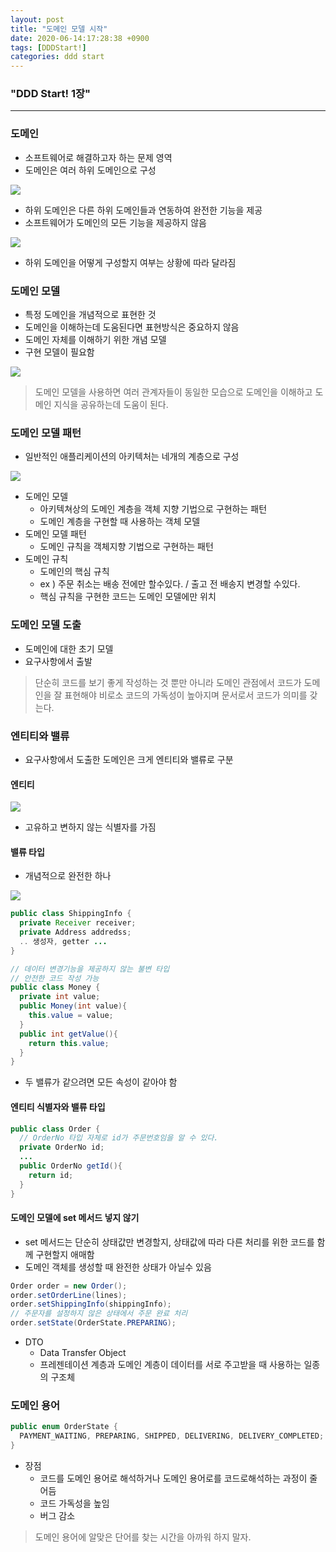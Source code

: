 ```yaml
---
layout: post
title: "도메인 모델 시작"
date: 2020-06-14:17:28:38 +0900
tags: [DDDStart!]
categories: ddd start
---
```


### "DDD Start! 1장"

---

### 도메인

- 소프트웨어로 해결하고자 하는 문제 영역
- 도메인은 여러 하위 도메인으로 구성 

<!-- more -->
![](1.png) 

- 하위 도메인은 다른 하위 도메인들과 연동하여 완전한 기능을 제공 
- 소프트웨어가 도메인의 모든 기능을 제공하지 않음 

![](2.png) 

- 하위 도메인을 어떻게 구성할지 여부는 상황에 따라 달라짐 

### 도메인 모델 

- 특정 도메인을 개념적으로 표현한 것 
- 도메인을 이해하는데 도움된다면 표현방식은 중요하지 않음 
- 도메인 자체를 이해하기 위한 개념 모델 
- 구현 모델이 필요함 

![](3.jpg) 

> 도메인 모델을 사용하면 여러 관계자들이 동일한 모습으로 도메인을 이해하고 도메인 지식을 공유하는데 도움이 된다. 


### 도메인 모델 패턴 

- 일반적인 애플리케이션의 아키텍처는 네개의 계층으로 구성 

![](4.png)

- 도메인 모델 
  - 아키텍쳐상의 도메인 계층을 객체 지향 기법으로 구현하는 패턴 
  - 도메인 계층을 구현할 때 사용하는 객체 모델 
- 도메인 모델 패턴 
  - 도메인 규칙을 객체지향 기법으로 구현하는 패턴 
- 도메인 규칙 
  - 도메인의 핵심 규칙 
  - ex ) 주문 취소는 배송 전에만 할수있다. / 출고 전 배송지 변경할 수있다. 
  - 핵심 규칙을 구현한 코드는 도메인 모델에만 위치

### 도메인 모델 도출 

- 도메인에 대한 초기 모델 
- 요구사항에서 출발 

> 단순히 코드를 보기 좋게 작성하는 것 뿐만 아니라 도메인 관점에서 코드가 도메인을 잘 표현해야 비로소 코드의 가독성이 높아지며 문서로서 코드가 의미를 갖는다. 

### 엔티티와 밸류 

- 요구사항에서 도출한 도메인은 크게 엔티티와 밸류로 구분 

#### 엔티티

![](5.png)

- 고유하고 변하지 않는 식별자를 가짐

#### 밸류 타입 

- 개념적으로 완전한 하나 

![](6.png) 

```java
public class ShippingInfo {
  private Receiver receiver;
  private Address addredss;
  .. 생성자, getter ... 
}
```

```java
// 데이터 변경기능을 제공하지 않는 불변 타입 
// 안전한 코드 작성 가능 
public class Money {
  private int value;
  public Money(int value){
    this.value = value;
  }
  public int getValue(){
    return this.value;
  }
}
```

- 두 밸류가 같으려면 모든 속성이 같아야 함

#### 엔티티 식별자와 밸류 타입 

```java
public class Order {
  // OrderNo 타입 자체로 id가 주문번호임을 알 수 있다. 
  private OrderNo id;
  ... 
  public OrderNo getId(){
    return id;
  }
}
```

#### 도메인 모델에 set 메서드 넣지 않기

- set 메서드는 단순히 상태값만 변경할지, 상태값에 따라 다른 처리를 위한 코드를 함께 구현할지 애매함
- 도메인 객체를 생성할 때 완전한 상태가 아닐수 있음 

```java
Order order = new Order();
order.setOrderLine(lines);
order.setShippingInfo(shippingInfo);
// 주문자를 설정하지 않은 상태에서 주문 완료 처리 
order.setState(OrderState.PREPARING);
```

- DTO 
  - Data Transfer Object 
  - 프레젠테이션 계층과 도메인 계층이 데이터를 서로 주고받을 때 사용하는 일종의 구조체 
  
### 도메인 용어

```java
public enum OrderState {
  PAYMENT_WAITING, PREPARING, SHIPPED, DELIVERING, DELIVERY_COMPLETED;
}
```

- 장점
  - 코드를 도메인 용어로 해석하거나 도메인 용어로를 코드로해석하는 과정이 줄어듬
  - 코드 가독성을 높임
  - 버그 감소

> 도메인 용어에 알맞은 단어를 찾는 시간을 아까워 하지 말자.

